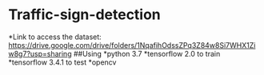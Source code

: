 # Traffic-sign-detection
*Link to access the dataset:
https://drive.google.com/drive/folders/1NqafihOdssZPq3Z84w8Si7WHX1Ziw8g7?usp=sharing
##Using
*python 3.7
*tensorflow 2.0 to train
*tensorflow 3.4.1 to test
*opencv
        
